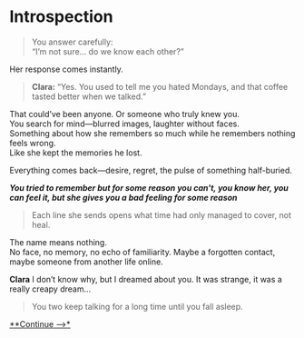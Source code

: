 # Introspection 



>You answer carefully:  
“I’m not sure… do we know each other?”

Her response comes instantly.  
> **Clara:** “Yes. You used to tell me you hated Mondays, and that coffee tasted better when we talked.”

That could’ve been anyone. Or someone who truly knew you.  
You search for mind—blurred images, laughter without faces.  
Something about how she remembers so much while he remembers nothing feels wrong.  
Like she kept the memories he lost.

 Everything comes back—desire, regret, the pulse of something half-buried.
   
***You tried to remember but for some reason you can't, you know her, you can feel it, but she gives you a bad feeling for some reason*** 
> Each line she sends opens what time had only managed to cover, not heal.

The name means nothing.  
No face, no memory, no echo of familiarity. Maybe a forgotten contact, maybe someone from another life online.


**Clara** I don’t know why, but I dreamed about you. It was strange, it was a really creapy dream...

>You two keep talking for a long time until you fall asleep.

[**Continue -->*](/Final%20Proyect/section3_confession.md)